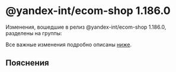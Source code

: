 # @yandex-int/ecom-shop 1.186.0

<!-- ЧЕЛОВЕЧЕСКОЕ ВСТУПЛЕНИЕ -->

Изменения, вошедшие в релиз @yandex-int/ecom-shop 1.186.0, разделены на группы:

Все важные изменения подробно описаны [ниже](#Пояснения).

## Пояснения

